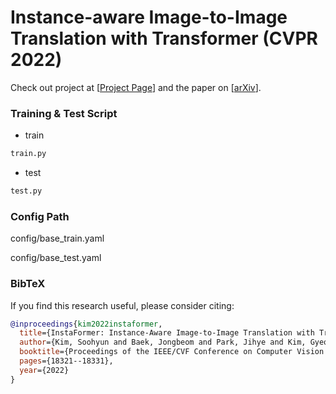 # Instance-aware Image-to-Image Translation with Transformer (CVPR 2022)

Check out project at [[Project Page](https://KU-CVLAB.github.io/InstaFormer/)] and the paper on [[arXiv](https://arxiv.org/abs/2203.16248)].


### Training & Test Script

- train

```python
train.py
```

- test

```python
test.py
```




### Config Path


config/base_train.yaml

config/base_test.yaml



### BibTeX
If you find this research useful, please consider citing:
````BibTeX
@inproceedings{kim2022instaformer,
  title={InstaFormer: Instance-Aware Image-to-Image Translation with Transformer},
  author={Kim, Soohyun and Baek, Jongbeom and Park, Jihye and Kim, Gyeongnyeon and Kim, Seungryong},
  booktitle={Proceedings of the IEEE/CVF Conference on Computer Vision and Pattern Recognition},
  pages={18321--18331},
  year={2022}
}



